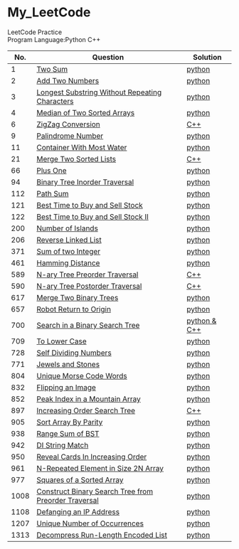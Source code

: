 # My_LeetCode
LeetCode Practice</br>
Program Language:Python C++


 No.   | Question  | Solution   
-------| ----------| ---------  
1      |[Two Sum](https://leetcode.com/problems/two-sum/)|[python](https://github.com/dsmsfans/My_LeetCode/tree/master/Solution)
2      |[Add Two Numbers](https://leetcode.com/problems/add-two-numbers/)|[python](https://github.com/dsmsfans/My_LeetCode/tree/master/Solution)
3      |[Longest Substring Without Repeating Characters](https://leetcode.com/problems/longest-substring-without-repeating-characters/)| [python](https://github.com/dsmsfans/My_LeetCode/tree/master/Solution)  
4      |[Median of Two Sorted Arrays](https://leetcode.com/problems/median-of-two-sorted-arrays/)|[python](https://github.com/dsmsfans/My_LeetCode/tree/master/Solution)
6      |[ZigZag Conversion](https://leetcode.com/problems/zigzag-conversion/)|[C++](https://github.com/dsmsfans/My_LeetCode/tree/master/Solution)
9      |[Palindrome Number](https://leetcode.com/problems/palindrome-number/)|[python](https://github.com/dsmsfans/My_LeetCode/tree/master/Solution)
11     |[Container With Most Water](https://leetcode.com/problems/container-with-most-water/)|[python](https://github.com/dsmsfans/My_LeetCode/tree/master/Solution)
21     |[Merge Two Sorted Lists](https://leetcode.com/problems/merge-two-sorted-lists/)|[C++](https://github.com/dsmsfans/My_LeetCode/tree/master/Solution)
66     |[Plus One](https://leetcode.com/problems/plus-one/)|[python](https://github.com/dsmsfans/My_LeetCode/tree/master/Solution)
94     |[Binary Tree Inorder Traversal](https://leetcode.com/problems/binary-tree-inorder-traversal/)|[python](https://github.com/dsmsfans/My_LeetCode/tree/master/Solution)
112    |[Path Sum](https://leetcode.com/problems/path-sum/)|[python](https://github.com/dsmsfans/My_LeetCode/tree/master/Solution)
121    |[Best Time to Buy and Sell Stock](https://leetcode.com/problems/best-time-to-buy-and-sell-stock/)|[python](https://github.com/dsmsfans/My_LeetCode/tree/master/Solution)
122    |[Best Time to Buy and Sell Stock II](https://leetcode.com/problems/best-time-to-buy-and-sell-stock-ii/)|[python](https://github.com/dsmsfans/My_LeetCode/tree/master/Solution)
200    |[Number of Islands](https://leetcode.com/problems/number-of-islands/)|[python](https://github.com/dsmsfans/My_LeetCode/tree/master/Solution)
206    |[Reverse Linked List](https://leetcode.com/problems/reverse-linked-list/)|[python](https://github.com/dsmsfans/My_LeetCode/tree/master/Solution)
371    |[Sum of two Integer](https://leetcode.com/problems/sum-of-two-integers/)|[python](https://github.com/dsmsfans/My_LeetCode/tree/master/Solution)
461    |[Hamming Distance](https://leetcode.com/problems/hamming-distance/)|[python](https://github.com/dsmsfans/My_LeetCode/tree/master/Solution)
589    |[N-ary Tree Preorder Traversal](https://leetcode.com/problems/n-ary-tree-preorder-traversal/)|[C++](https://github.com/dsmsfans/My_LeetCode/tree/master/Solution)
590    |[N-ary Tree Postorder Traversal](https://leetcode.com/problems/n-ary-tree-postorder-traversal/)|[C++](https://github.com/dsmsfans/My_LeetCode/tree/master/Solution)
617    |[Merge Two Binary Trees](https://leetcode.com/problems/merge-two-binary-trees/)|[python](https://github.com/dsmsfans/My_LeetCode/tree/master/Solution)
657    |[Robot Return to Origin](https://leetcode.com/problems/robot-return-to-origin/)|[python](https://github.com/dsmsfans/My_LeetCode/tree/master/Solution)
700    |[Search in a Binary Search Tree](https://leetcode.com/problems/search-in-a-binary-search-tree/)|[python & C++](https://github.com/dsmsfans/My_LeetCode/tree/master/Solution)
709    |[To Lower Case](https://leetcode.com/problems/to-lower-case/)|[python](https://github.com/dsmsfans/My_LeetCode/tree/master/Solution)
728    |[Self Dividing Numbers](https://leetcode.com/problems/self-dividing-numbers/)|[python](https://github.com/dsmsfans/My_LeetCode/tree/master/Solution)
771    |[Jewels and Stones](https://leetcode.com/problems/jewels-and-stones/)|[python](https://github.com/dsmsfans/My_LeetCode/tree/master/Solution)
804    |[Unique Morse Code Words](https://leetcode.com/problems/unique-morse-code-words/)|[python](https://github.com/dsmsfans/My_LeetCode/tree/master/Solution)
832    |[Flipping an Image](https://leetcode.com/problems/flipping-an-image/)|[python](https://github.com/dsmsfans/My_LeetCode/tree/master/Solution)
852    |[Peak Index in a Mountain Array](https://leetcode.com/problems/peak-index-in-a-mountain-array/)|[python](https://github.com/dsmsfans/My_LeetCode/tree/master/Solution)
897    |[Increasing Order Search Tree](https://leetcode.com/problems/increasing-order-search-tree/)|[C++](https://github.com/dsmsfans/My_LeetCode/tree/master/Solution)
905    |[Sort Array By Parity](https://leetcode.com/problems/sort-array-by-parity/)|[python](https://github.com/dsmsfans/My_LeetCode/tree/master/Solution)
938    |[Range Sum of BST](https://leetcode.com/problems/range-sum-of-bst/)|[python](https://github.com/dsmsfans/My_LeetCode/tree/master/Solution)
942    |[DI String Match](https://leetcode.com/problems/di-string-match/)|[python](https://github.com/dsmsfans/My_LeetCode/tree/master/Solution)
950    |[Reveal Cards In Increasing Order](https://leetcode.com/problems/reveal-cards-in-increasing-order/)|[python](https://github.com/dsmsfans/My_LeetCode/tree/master/Solution)
961    |[N-Repeated Element in Size 2N Array](https://leetcode.com/problems/n-repeated-element-in-size-2n-array/)|[python](https://github.com/dsmsfans/My_LeetCode/tree/master/Solution)
977    |[Squares of a Sorted Array](https://leetcode.com/problems/squares-of-a-sorted-array/)|[python](https://github.com/dsmsfans/My_LeetCode/tree/master/Solution)
1008   |[Construct Binary Search Tree from Preorder Traversal](https://leetcode.com/problems/construct-binary-search-tree-from-preorder-traversal/)|[python](https://github.com/dsmsfans/My_LeetCode/tree/master/Solution)
1108   |[Defanging an IP Address](https://leetcode.com/problems/defanging-an-ip-address/)|[python](https://github.com/dsmsfans/My_LeetCode/tree/master/Solution)
1207   |[Unique Number of Occurrences](https://leetcode.com/problems/unique-number-of-occurrences/)|[python](https://github.com/dsmsfans/My_LeetCode/tree/master/Solution)
1313   |[Decompress Run-Length Encoded List](https://leetcode.com/problems/decompress-run-length-encoded-list/)|[python](https://github.com/dsmsfans/My_LeetCode/tree/master/Solution)


